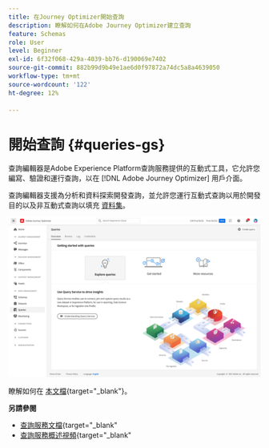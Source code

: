 ```yaml
---
title: 在Journey Optimizer開始查詢
description: 瞭解如何在Adobe Journey Optimizer建立查詢
feature: Schemas
role: User
level: Beginner
exl-id: 6f32f068-429a-4039-bb76-d190069e7402
source-git-commit: 882b99d9b49e1ae6d0f97872a74dc5a8a4639050
workflow-type: tm+mt
source-wordcount: '122'
ht-degree: 12%

---
```


# 開始查詢 {#queries-gs}

查詢編輯器是Adobe Experience Platform查詢服務提供的互動式工具，它允許您編寫、驗證和運行查詢，以在 [!DNL Adobe Journey Optimizer] 用戶介面。

查詢編輯器支援為分析和資料探索開發查詢，並允許您運行互動式查詢以用於開發目的以及非互動式查詢以填充 [資料集](get-started-datasets.md)。


![](assets/queries-home.png)

瞭解如何在 [本文檔](https://experienceleague.adobe.com/docs/experience-platform/query/ui/user-guide.html){target=&quot;_blank&quot;}。

**另請參閱**

* [查詢服務文檔](https://experienceleague.adobe.com/docs/experience-platform/query/home.html?lang=zh-Hant){target=&quot;_blank&quot;
* [查詢服務概述視頻](https://experienceleague.adobe.com/docs/platform-learn/tutorials/queries/understanding-query-service.html?lang=zh-Hant){target=&quot;_blank&quot;
